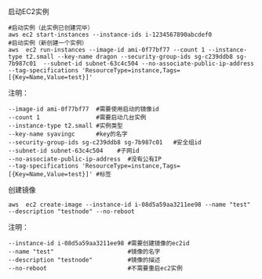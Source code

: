 
启动EC2实例

    #启动实例（此实例已创建完毕）
    aws ec2 start-instances --instance-ids i-1234567890abcdef0  
    #启动实例（新创建一个实例）
    aws  ec2 run-instances --image-id ami-0f77bf77 --count 1 --instance-type t2.small --key-name dragon --security-group-ids sg-c239ddb8 sg-7b987c01  --subnet-id subnet-63c4c504 --no-associate-public-ip-address --tag-specifications 'ResourceType=instance,Tags=[{Key=Name,Value=test}]'


注明：

    --image-id ami-0f77bf77  #需要使用启动的镜像id
    --count 1                #需要启动几台实例
    --instance-type t2.small #实例类型
    --key-name syavingc      #key的名字
    --security-group-ids sg-c239ddb8 sg-7b987c01   #安全组id
    --subnet-id subnet-63c4c504    #子网id
    --no-associate-public-ip-address  #没有公有IP
    --tag-specifications 'ResourceType=instance,Tags=[{Key=Name,Value=test}]' #标签


创建镜像

    aws  ec2 create-image --instance-id i-08d5a59aa3211ee98 --name "test" --description "testnode" --no-reboot

注明：
   
    --instance-id i-08d5a59aa3211ee98 #需要创建镜像的ec2id
    --name "test"                     #镜像的名字
    --description "testnode"          #镜像的描述
    --no-reboot                       #不需要重启ec2实例
    
    